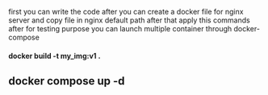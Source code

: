 first you can write the code
after you can create a docker file for nginx server and copy file in nginx default path
after that apply this commands
after for testing purpose you can launch multiple container through docker-compose
#### docker build -t my_img:v1 .
## docker compose up -d

